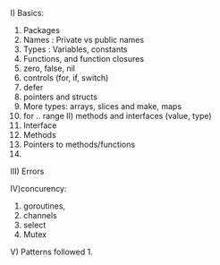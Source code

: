 I) Basics: 
  1. Packages
  2. Names : Private vs public names
  3. Types : Variables, constants
  4. Functions, and function closures
  5. zero, false, nil
  6. controls (for, if, switch)
  7. defer
  8. pointers and structs
  9. More types: arrays, slices and make, maps
  10. for .. range
II) methods and interfaces (value, type)
  1. Interface
  2. Methods
  3. Pointers to methods/functions
  4. 
III) Errors

IV)concurency: 
  1. goroutines, 
  2. channels
  3. select
  4. Mutex


V) Patterns followed
  1. 
